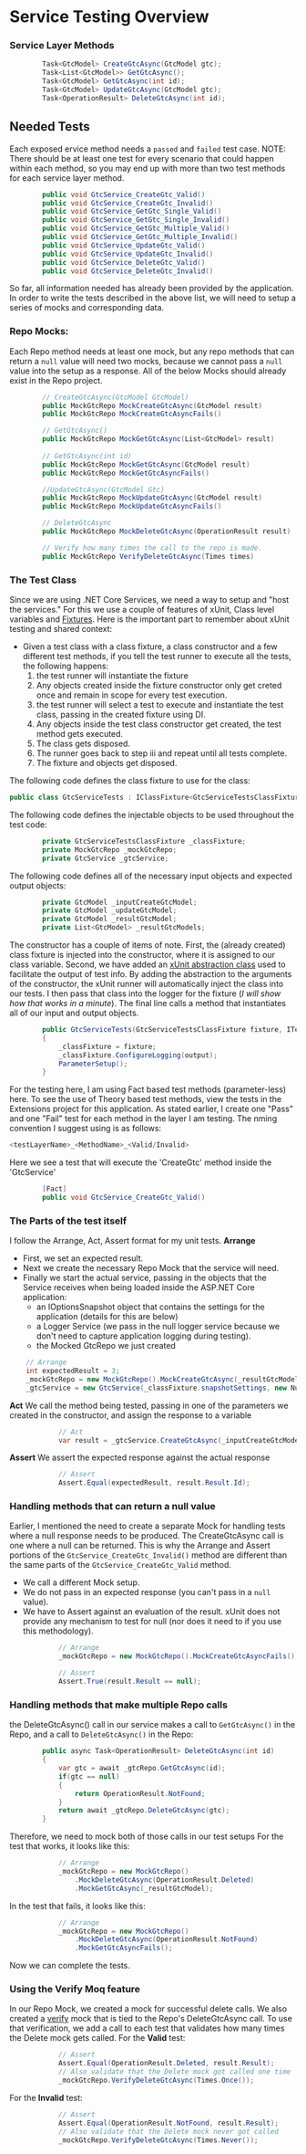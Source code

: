 ﻿# Service Testing Overview
### Service Layer Methods
```csharp
        Task<GtcModel> CreateGtcAsync(GtcModel gtc);
        Task<List<GtcModel>> GetGtcAsync();
        Task<GtcModel> GetGtcAsync(int id);
        Task<GtcModel> UpdateGtcAsync(GtcModel gtc);
        Task<OperationResult> DeleteGtcAsync(int id);
```

## Needed Tests
Each exposed ervice method needs a `passed` and `failed` test case. NOTE: There should be at least one test for every scenario that could happen within each method, so you may end up with more than two test methods for each service layer method.  
```csharp
        public void GtcService_CreateGtc_Valid()
        public void GtcService_CreateGtc_Invalid()
        public void GtcService_GetGtc_Single_Valid()
        public void GtcService_GetGtc_Single_Invalid()
        public void GtcService_GetGtc_Multiple_Valid()
        public void GtcService_GetGtc_Multiple_Invalid()
        public void GtcService_UpdateGtc_Valid()
        public void GtcService_UpdateGtc_Invalid()
        public void GtcService_DeleteGtc_Valid()
        public void GtcService_DeleteGtc_Invalid()
```
So far, all information needed has already been provided by the application. In order to write the tests described in the above list, we will need to setup a series of mocks and corresponding data.

### Repo Mocks: 
Each Repo method needs at least one mock, but any repo methods that can return a `null` value will need two mocks, because we cannot pass a `null` value into the setup as a response. All of the below Mocks should already exist in the Repo project.

```csharp
        // CreateGtcAsync(GtcModel GtcModel)
        public MockGtcRepo MockCreateGtcAsync(GtcModel result)
        public MockGtcRepo MockCreateGtcAsyncFails()

        // GetGtcAsync()
        public MockGtcRepo MockGetGtcAsync(List<GtcModel> result)
        
        // GetGtcAsync(int id)
        public MockGtcRepo MockGetGtcAsync(GtcModel result)
        public MockGtcRepo MockGetGtcAsyncFails()

        //UpdateGtcAsync(GtcModel Gtc)
        public MockGtcRepo MockUpdateGtcAsync(GtcModel result)
        public MockGtcRepo MockUpdateGtcAsyncFails()

        // DeleteGtcAsync
        public MockGtcRepo MockDeleteGtcAsync(OperationResult result)

        // Verify how many times the call to the repo is made.
        public MockGtcRepo VerifyDeleteGtcAsync(Times times)
```

### The Test Class
Since we are using .NET Core Services, we need a way to setup and "host the services." For this we use a couple of features of xUnit, Class level variables and [Fixtures](https://xunit.net/docs/shared-context). Here is the important part to remember about xUnit testing and shared context: 

- Given a test class with a class fixture, a class constructor and a few different test methods, if you tell the test runner to execute all the tests, the following happens:
    1. the test runner will instantiate the fixture
    2. Any objects created inside the fixture constructor only get creted once and remain in scope for every test execution.
    3. the test runner will select a test to execute and instantiate the test class, passing in the created fixture using DI.
    4. Any objects inside the test class constructor get created, the test method gets executed.
    5. The class gets disposed.
    6. The runner goes back to step iii and repeat until all tests complete.
    7. The fixture and objects get disposed.

The following code defines the class fixture to use for the class:
```csharp
public class GtcServiceTests : IClassFixture<GtcServiceTestsClassFixture>
```
The following code defines the injectable objects to be used throughout the test code:
```csharp
        private GtcServiceTestsClassFixture _classFixture;
        private MockGtcRepo _mockGtcRepo;
        private GtcService _gtcService;
```
The following code defines all of the necessary input objects and expected output objects:
```csharp
        private GtcModel _inputCreateGtcModel;
        private GtcModel _updateGtcModel;
        private GtcModel _resultGtcModel;
        private List<GtcModel> _resultGtcModels;
```
The constructor has a couple of items of note. First, the (already created) class fixture is injected into the constructor, where it is assigned to our class variable. Second, we have added an [xUnit abstraction class](https://xunit.net/docs/capturing-output) used to facilitate the output of test info. By adding the abstraction to the arguments of the constructor, the xUnit runner will automatically inject the class into our tests. I then pass that class into the logger for the fixture (_I will show how that works in a minute_). The final line calls a method that instantiates all of our input and output objects.
```csharp
        public GtcServiceTests(GtcServiceTestsClassFixture fixture, ITestOutputHelper output)
        {
            _classFixture = fixture;
            _classFixture.ConfigureLogging(output);
            ParameterSetup();
        }
```
For the testing here, I am using Fact based test methods (parameter-less) here. To see the use of Theory based test methods, view the tests in the Extensions project for this application. As stated earlier, I create one "Pass" and one "Fail" test for each method in the layer I am testing. The nming convention I suggest using is as follows:
```csharp
<testLayerName>_<MethodName>_<Valid/Invalid>
```
Here we see a test that will execute the 'CreateGtc' method inside the 'GtcService'
```csharp
        [Fact]
        public void GtcService_CreateGtc_Valid()
```
### The Parts of the test itself
I follow the Arrange, Act, Assert format for my unit tests. 
**Arrange**
- First, we set an expected result.
- Next we create the necessary Repo Mock that the service will need.
- Finally we start the actual service, passing in the objects that the Service receives when being loaded inside the ASP.NET Core application:
    - an IOptionsSnapshot object that contains the settings for the application (details for this are below)
    - a Logger Service (we pass in the null logger service because we don't need to capture application logging during testing).
    - the Mocked GtcRepo we just created
```csharp
    // Arrange
    int expectedResult = 3;
    _mockGtcRepo = new MockGtcRepo().MockCreateGtcAsync(_resultGtcModel);
    _gtcService = new GtcService(_classFixture.snapshotSettings, new NullLogger<GtcService>(), _mockGtcRepo.Object);
```
**Act**
We call the method being tested, passing in one of the parameters we created in the constructor, and assign the response to a variable
```csharp
            // Act
            var result = _gtcService.CreateGtcAsync(_inputCreateGtcModel);
```
**Assert**
We assert the expected response against the actual response
```csharp
            // Assert
            Assert.Equal(expectedResult, result.Result.Id);
```
### Handling methods that can return a null value
Earlier, I mentioned the need to create a separate Mock for handling tests where a null response needs to be produced. The CreateGtcAsync call is one where a null can be returned. This is why the Arrange and Assert portions of the ```GtcService_CreateGtc_Invalid()``` method are different than the same parts of the ```GtcService_CreateGtc_Valid``` method.
- We call a different Mock setup.
- We do not pass in an expected response (you can't pass in a ```null``` value).
- We have to Assert against an evaluation of the result. xUnit does not provide any mechanism to test for null  (nor does it need to if you use this methodology).
```csharp
            // Arrange
            _mockGtcRepo = new MockGtcRepo().MockCreateGtcAsyncFails();
```

```csharp
            // Assert
            Assert.True(result.Result == null);
```
### Handling methods that make multiple Repo calls
the DeleteGtcAsync() call in our service makes a call to `GetGtcAsync()` in the Repo, and a call to `DeleteGtcAsync()` in the Repo:
```csharp
        public async Task<OperationResult> DeleteGtcAsync(int id)
        {
            var gtc = await _gtcRepo.GetGtcAsync(id);
            if(gtc == null)
            {
                return OperationResult.NotFound;
            }
            return await _gtcRepo.DeleteGtcAsync(gtc);
        }
```
Therefore, we need to mock both of those calls in our test setups For the test that works, it looks like this:
```csharp
            // Arrange
            _mockGtcRepo = new MockGtcRepo()
                .MockDeleteGtcAsync(OperationResult.Deleted)
                .MockGetGtcAsync(_resultGtcModel);
```
In the test that fails, it looks like this:
```csharp
            // Arrange
            _mockGtcRepo = new MockGtcRepo()
                .MockDeleteGtcAsync(OperationResult.NotFound)
                .MockGetGtcAsyncFails();
```
Now we can complete the tests.

### Using the Verify Moq feature
In our Repo Mock, we created a mock for successful delete calls. We also created a [verify](https://docs.educationsmediagroup.com/unit-testing-csharp/moq/verifications#explicit-verification) mock that is tied to the Repo's DeleteGtcAsync call. To use that verification, we add a call to each test that validates how many times the Delete mock gets called. 
For the **Valid** test:
```csharp
            // Assert
            Assert.Equal(OperationResult.Deleted, result.Result);
            // Also validate that the Delete mock got called one time
            _mockGtcRepo.VerifyDeleteGtcAsync(Times.Once());
```
For the **Invalid** test:
```csharp
            // Assert
            Assert.Equal(OperationResult.NotFound, result.Result);
            // Also validate that the Delete mock never got called
            _mockGtcRepo.VerifyDeleteGtcAsync(Times.Never());
```
